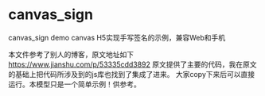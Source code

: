 # canvas_sign
canvas_sign demo canvas H5实现手写签名的示例，兼容Web和手机

本文件参考了别人的博客，原文地址如下
https://www.jianshu.com/p/53335cdd3892
原文提供了主要的代码，我在原文的基础上把代码所涉及到的js库也找到了集成了进来。
大家copy下来后可以直接运行。本模型只是一个简单示例！供参考。